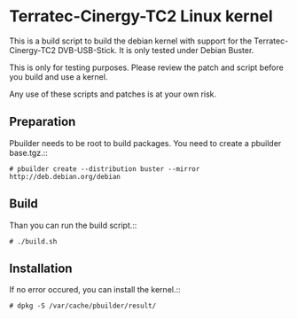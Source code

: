 # Terratec-Cinergy-TC2 Linux kernel

This is a build script to build the debian kernel with support for the Terratec-Cinergy-TC2 DVB-USB-Stick.
It is only tested under Debian Buster.

<aside class="warning">
This is only for testing purposes.
Please review the patch and script before you build and use a kernel.

Any use of these scripts and patches is at your own risk.
</aside>

## Preparation

Pbuilder needs to be root to build packages.
You need to create a pbuilder base.tgz.::

    # pbuilder create --distribution buster --mirror http://deb.debian.org/debian

## Build

Than you can run the build script.::

    # ./build.sh

## Installation

If no error occured, you can install the kernel.::

    # dpkg -S /var/cache/pbuilder/result/

